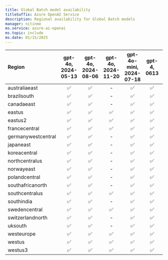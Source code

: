 ```yaml
---
title: Global Batch model availability
titleSuffix: Azure OpenAI Service
description: Regional availability for Global Batch models
manager: nitinme
ms.service: azure-ai-openai
ms.topic: include
ms.date: 01/15/2025
---
```



| **Region**     | **gpt-4o**, **2024-05-13**   | **gpt-4o**, **2024-08-06**   | **gpt-4o**, **2024-11-20**   | **gpt-4o-mini**, **2024-07-18**   | **gpt-4**, **0613**   | **gpt-4**, **turbo-2024-04-09**   | **gpt-35-turbo**, **0613**   | **gpt-35-turbo**, **1106**   | **gpt-35-turbo**, **0125**   |
|:-------------------|:--------------------------:|:--------------------------:|:--------------------------:|:-------------------------------:|:-------------------:|:-------------------------------:|:--------------------------:|:--------------------------:|:--------------------------:|
| australiaeast      | ✅                       | ✅                       | -                      | ✅                            | ✅                | ✅                            | ✅                       | ✅                       | ✅                       |
| brazilsouth        | ✅                       | ✅                       | -                      | ✅                            | ✅                | ✅                            | ✅                       | ✅                       | ✅                       |
| canadaeast         | ✅                       | ✅                       | -                      | ✅                            | ✅                | ✅                            | ✅                       | ✅                       | ✅                       |
| eastus             | ✅                       | ✅                       | ✅                       | ✅                            | ✅                | ✅                            | ✅                       | ✅                       | ✅                       |
| eastus2            | ✅                       | ✅                       | ✅                       | ✅                            | ✅                | ✅                            | ✅                       | ✅                       | ✅                       |
| francecentral      | ✅                       | ✅                       | ✅                       | ✅                            | ✅                | ✅                            | ✅                       | ✅                       | ✅                       |
| germanywestcentral | ✅                       | ✅                       | -                      | ✅                            | ✅                | ✅                            | ✅                       | ✅                       | ✅                       |
| japaneast          | ✅                       | ✅                       | -                      | ✅                            | ✅                | ✅                            | ✅                       | ✅                       | ✅                       |
| koreacentral       | ✅                       | ✅                       | -                      | ✅                            | ✅                | ✅                            | ✅                       | ✅                       | ✅                       |
| northcentralus     | ✅                       | ✅                       | -                      | ✅                            | ✅                | ✅                            | ✅                       | ✅                       | ✅                       |
| norwayeast         | ✅                       | ✅                       | -                      | ✅                            | ✅                | ✅                            | ✅                       | ✅                       | ✅                       |
| polandcentral      | ✅                       | ✅                       | -                      | ✅                            | ✅                | ✅                            | ✅                       | ✅                       | ✅                       |
| southafricanorth   | ✅                       | ✅                       | -                      | ✅                            | ✅                | ✅                            | ✅                       | ✅                       | ✅                       |
| southcentralus     | ✅                       | ✅                       | ✅                       | ✅                            | ✅                | ✅                            | ✅                       | ✅                       | ✅                       |
| southindia         | ✅                       | ✅                       | -                      | ✅                            | ✅                | ✅                            | ✅                       | ✅                       | ✅                       |
| swedencentral      | ✅                       | ✅                       | ✅                       | ✅                            | ✅                | ✅                            | ✅                       | ✅                       | ✅                       |
| switzerlandnorth   | ✅                       | ✅                       | -                      | ✅                            | ✅                | ✅                            | ✅                       | ✅                       | ✅                       |
| uksouth            | ✅                       | ✅                       | -                      | ✅                            | ✅                | ✅                            | ✅                       | ✅                       | ✅                       |
| westeurope         | ✅                       | ✅                       | ✅                       | ✅                            | ✅                | ✅                            | ✅                       | ✅                       | ✅                       |
| westus             | ✅                       | ✅                       | ✅                       | ✅                            | ✅                | ✅                            | ✅                       | ✅                       | ✅                       |
| westus3            | ✅                       | ✅                       | ✅                       | ✅                            | ✅                | ✅                            | ✅                       | ✅                       | ✅                       |
